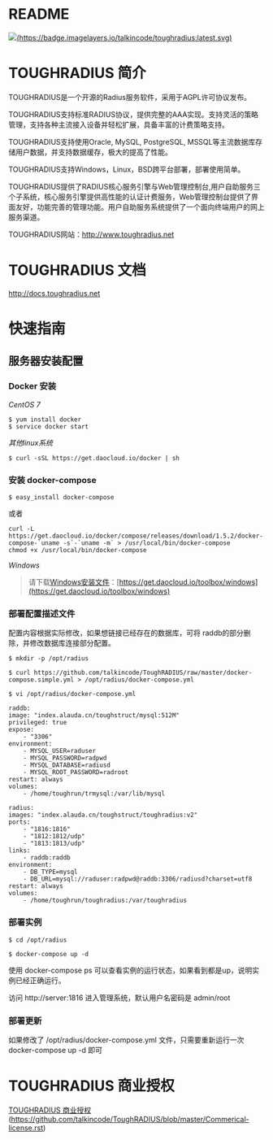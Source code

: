 # README

[![](#)(https://badge.imagelayers.io/talkincode/toughradius:latest.svg)](https://imagelayers.io/?images=talkincode/toughradius:latest 'Get your own badge on imagelayers.io')

# TOUGHRADIUS 简介

TOUGHRADIUS是一个开源的Radius服务软件，采用于AGPL许可协议发布。

TOUGHRADIUS支持标准RADIUS协议，提供完整的AAA实现。支持灵活的策略管理，支持各种主流接入设备并轻松扩展，具备丰富的计费策略支持。

TOUGHRADIUS支持使用Oracle, MySQL, PostgreSQL, MSSQL等主流数据库存储用户数据，并支持数据缓存，极大的提高了性能。

TOUGHRADIUS支持Windows，Linux，BSD跨平台部署，部署使用简单。

TOUGHRADIUS提供了RADIUS核心服务引擎与Web管理控制台,用户自助服务三个子系统，核心服务引擎提供高性能的认证计费服务，Web管理控制台提供了界面友好，功能完善的管理功能。用户自助服务系统提供了一个面向终端用户的网上服务渠道。

TOUGHRADIUS网站：http://www.toughradius.net


# TOUGHRADIUS 文档


http://docs.toughradius.net

# 快速指南

## 服务器安装配置

### Docker 安装

*CentOS 7*

    $ yum install docker
    $ service docker start

*其他linux系统*

    $ curl -sSL https://get.daocloud.io/docker | sh

### 安装 docker-compose

    $ easy_install docker-compose

或者

    curl -L https://get.daocloud.io/docker/compose/releases/download/1.5.2/docker-compose-`uname -s`-`uname -m` > /usr/local/bin/docker-compose
    chmod +x /usr/local/bin/docker-compose

*Windows*

> 请下载[Windows安装文件](https://github.com/boot2docker/windows-installer/releases/download/v1.8.0/docker-install.exe)：[https://get.daocloud.io/toolbox/windows](https://get.daocloud.io/toolbox/windows)

### 部署配置描述文件

配置内容根据实际修改，如果想链接已经存在的数据库，可将 raddb的部分删除，并修改数据库连接部分配置。

    $ mkdir -p /opt/radius
    
    $ curl https://github.com/talkincode/ToughRADIUS/raw/master/docker-compose.simple.yml > /opt/radius/docker-compose.yml
    
    $ vi /opt/radius/docker-compose.yml
    
    raddb:
    image: "index.alauda.cn/toughstruct/mysql:512M"
    privileged: true
    expose:
        - "3306"
    environment:
        - MYSQL_USER=raduser
        - MYSQL_PASSWORD=radpwd
        - MYSQL_DATABASE=radiusd
        - MYSQL_ROOT_PASSWORD=radroot
    restart: always
    volumes:
        - /home/toughrun/trmysql:/var/lib/mysql
    
    radius:
    images: "index.alauda.cn/toughstruct/toughradius:v2"
    ports:
        - "1816:1816"
        - "1812:1812/udp"
        - "1813:1813/udp"
    links:
        - raddb:raddb
    environment:
        - DB_TYPE=mysql
        - DB_URL=mysql://raduser:radpwd@raddb:3306/radiusd?charset=utf8
    restart: always
    volumes:
        - /home/toughrun/toughradius:/var/toughradius

### 部署实例

    $ cd /opt/radius
    
    $ docker-compose up -d

使用 docker-compose ps 可以查看实例的运行状态，如果看到都是up，说明实例已经正确运行。

访问 http://server:1816  进入管理系统，默认用户名密码是 admin/root

### 部署更新

如果修改了 /opt/radius/docker-compose.yml 文件，只需要重新运行一次 docker-compose up -d 即可


# TOUGHRADIUS 商业授权

[TOUGHRADIUS 商业授权](#) (https://github.com/talkincode/ToughRADIUS/blob/master/Commerical-license.rst)